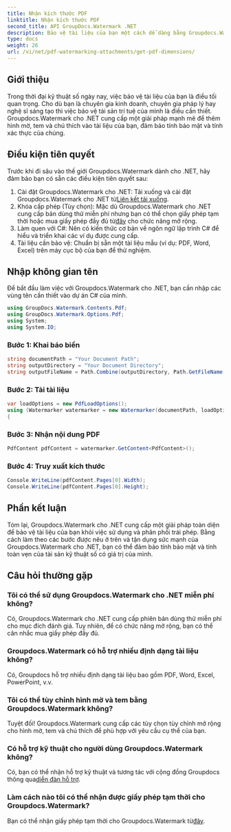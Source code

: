 ```yaml
---
title: Nhận kích thước PDF
linktitle: Nhận kích thước PDF
second_title: API GroupDocs.Watermark .NET
description: Bảo vệ tài liệu của bạn một cách dễ dàng bằng Groupdocs.Watermark cho .NET. Thêm hình mờ, tem và chú thích một cách dễ dàng.
type: docs
weight: 26
url: /vi/net/pdf-watermarking-attachments/get-pdf-dimensions/
---
```

## Giới thiệu
Trong thời đại kỹ thuật số ngày nay, việc bảo vệ tài liệu của bạn là điều tối quan trọng. Cho dù bạn là chuyên gia kinh doanh, chuyên gia pháp lý hay nghệ sĩ sáng tạo thì việc bảo vệ tài sản trí tuệ của mình là điều cần thiết. Groupdocs.Watermark cho .NET cung cấp một giải pháp mạnh mẽ để thêm hình mờ, tem và chú thích vào tài liệu của bạn, đảm bảo tính bảo mật và tính xác thực của chúng.
## Điều kiện tiên quyết
Trước khi đi sâu vào thế giới Groupdocs.Watermark dành cho .NET, hãy đảm bảo bạn có sẵn các điều kiện tiên quyết sau:
1.  Cài đặt Groupdocs.Watermark cho .NET: Tải xuống và cài đặt Groupdocs.Watermark cho .NET từ[Liên kết tải xuống](https://releases.groupdocs.com/Watermark/net/).
2.  Khóa cấp phép (Tùy chọn): Mặc dù Groupdocs.Watermark cho .NET cung cấp bản dùng thử miễn phí nhưng bạn có thể chọn giấy phép tạm thời hoặc mua giấy phép đầy đủ từ[đây](https://purchase.groupdocs.com/buy) cho chức năng mở rộng.
3. Làm quen với C#: Nên có kiến thức cơ bản về ngôn ngữ lập trình C# để hiểu và triển khai các ví dụ được cung cấp.
4. Tài liệu cần bảo vệ: Chuẩn bị sẵn một tài liệu mẫu (ví dụ: PDF, Word, Excel) trên máy cục bộ của bạn để thử nghiệm.

## Nhập không gian tên
Để bắt đầu làm việc với Groupdocs.Watermark cho .NET, bạn cần nhập các vùng tên cần thiết vào dự án C# của mình.
```csharp
using GroupDocs.Watermark.Contents.Pdf;
using GroupDocs.Watermark.Options.Pdf;
using System;
using System.IO;
```
### Bước 1: Khai báo biến
```csharp
string documentPath = "Your Document Path";
string outputDirectory = "Your Document Directory";
string outputFileName = Path.Combine(outputDirectory, Path.GetFileName(documentPath));
```
### Bước 2: Tải tài liệu
```csharp
var loadOptions = new PdfLoadOptions();
using (Watermarker watermarker = new Watermarker(documentPath, loadOptions))
{
```
### Bước 3: Nhận nội dung PDF
```csharp
PdfContent pdfContent = watermarker.GetContent<PdfContent>();
```
### Bước 4: Truy xuất kích thước
```csharp
Console.WriteLine(pdfContent.Pages[0].Width);
Console.WriteLine(pdfContent.Pages[0].Height);
```

## Phần kết luận
Tóm lại, Groupdocs.Watermark cho .NET cung cấp một giải pháp toàn diện để bảo vệ tài liệu của bạn khỏi việc sử dụng và phân phối trái phép. Bằng cách làm theo các bước được nêu ở trên và tận dụng sức mạnh của Groupdocs.Watermark cho .NET, bạn có thể đảm bảo tính bảo mật và tính toàn vẹn của tài sản kỹ thuật số có giá trị của mình.
## Câu hỏi thường gặp
### Tôi có thể sử dụng Groupdocs.Watermark cho .NET miễn phí không?
Có, Groupdocs.Watermark cho .NET cung cấp phiên bản dùng thử miễn phí cho mục đích đánh giá. Tuy nhiên, để có chức năng mở rộng, bạn có thể cân nhắc mua giấy phép đầy đủ.
### Groupdocs.Watermark có hỗ trợ nhiều định dạng tài liệu không?
Có, Groupdocs hỗ trợ nhiều định dạng tài liệu bao gồm PDF, Word, Excel, PowerPoint, v.v.
### Tôi có thể tùy chỉnh hình mờ và tem bằng Groupdocs.Watermark không?
Tuyệt đối! Groupdocs.Watermark cung cấp các tùy chọn tùy chỉnh mở rộng cho hình mờ, tem và chú thích để phù hợp với yêu cầu cụ thể của bạn.
### Có hỗ trợ kỹ thuật cho người dùng Groupdocs.Watermark không?
 Có, bạn có thể nhận hỗ trợ kỹ thuật và tương tác với cộng đồng Groupdocs thông qua[diễn đàn hỗ trợ](https://forum.groupdocs.com/c/watermark/19).
### Làm cách nào tôi có thể nhận được giấy phép tạm thời cho Groupdocs.Watermark?
 Bạn có thể nhận giấy phép tạm thời cho Groupdocs.Watermark từ[đây](https://purchase.groupdocs.com/temporary-license/).